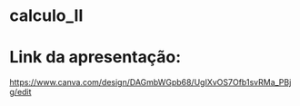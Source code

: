 # calculo_II

# Link da apresentação:
https://www.canva.com/design/DAGmbWGpb68/UgIXvOS7Ofb1svRMa_PBjg/edit
